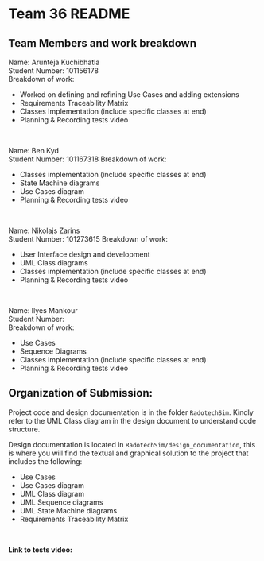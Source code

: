 # Team 36 README

## Team Members and work breakdown
Name: Arunteja Kuchibhatla  
Student Number: 101156178  
Breakdown of work: 
- Worked on defining and refining Use Cases and adding extensions 
- Requirements Traceability Matrix 
- Classes Implementation (include specific classes at end)
- Planning & Recording tests video

<br>

Name: Ben Kyd  
Student Number: 101167318
Breakdown of work: 
- Classes implementation (include specific classes at end)
- State Machine diagrams 
- Use Cases diagram 
- Planning & Recording tests video

<br>

Name: Nikolajs Zarins   
Student Number: 101273615
Breakdown of work: 
- User Interface design and development
- UML Class diagrams
- Classes implementation (include specific classes at end)
- Planning & Recording tests video

<br>

Name: Ilyes Mankour   
Student Number:  
Breakdown of work: 
- Use Cases 
- Sequence Diagrams 
- Classes implementation (include specific classes at end)
- Planning & Recording tests video


## Organization of Submission:
Project code and design documentation is in the folder `RadotechSim`. Kindly refer to the UML Class diagram in the design document to understand code structure.

Design documentation is located in `RadotechSim/design_documentation`, this is where you will find the textual and graphical solution to the project that includes the following: 

- Use Cases
- Use Cases diagram
- UML Class diagram
- UML Sequence diagrams
- UML State Machine diagrams
- Requirements Traceability Matrix
  
<br>


**Link to tests video:** 

